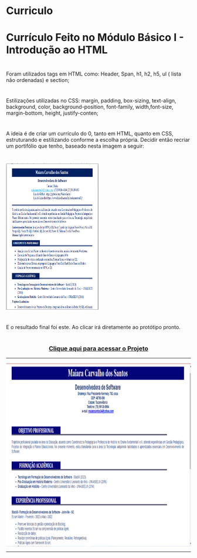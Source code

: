 # Curriculo

# Currículo Feito no Módulo Básico I - Introdução ao HTML 
#
Foram utilizados tags em HTML como: Header, Span, h1, h2, h5, ul ( lista não ordenadas) e section;
#
Estilizações utilizadas no CSS: margin, padding, box-sizing, text-align, background, color,  background-position, font-family, width,font-size, margin-bottom, height, justify-conten;
#
A ideia é de criar um currículo do 0, tanto em HTML, quanto em CSS, estruturando e estilizando conforme a escolha própria. Decidir então recriar um portifólio que tenho, baseado nesta imagem a seguir:
#
 <img src="img/curriculo1.PNG" align="center" height="400em" width="50%"> 

#

E o resultado final foi este. Ao clicar irá diretamente ao protótipo pronto.

#
 
 ### <div align="center"> [Clique aqui para acessar o Projeto](https://curriculo-stackx.netlify.app/)
   
   ***
   
   <img src="img/curriculo.PNG" align="center" height="500em" width="100%"> 
   
   ***
